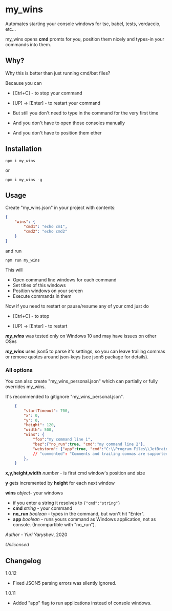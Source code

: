 # my_wins

Automates starting your console windows for tsc, babel, tests, verdaccio, etc...

my_wins opens **cmd** promts for you, position them nicely and types-in your commands into them.

## Why?

Why this is better than just running cmd/bat files?

Because you can

- [Ctrl+C] - to stop your command

- [UP] -> [Enter] - to restart your command
- But still you don't need to type in the command for the very first time
- And you don't have to open those consoles manually
- And you don't have to position them ether

## Installation

```shell
npm i my_wins
```

or

```shell
npm i my_wins -g
```

## Usage

Create "my_wins.json" in your project with contents:

```json
{
	"wins": {
		"cmd1": "echo cm1",
		"cmd2": "echo cmd2"
	}
}
```

and run

```shell
npm run my_wins
```

This will

* Open command line windows for each command
* Set titles of this windows
* Position windows on your screen
* Execute commands in them

Now if you need to restart or pause/resume any of your cmd just do

* [Ctrl+C] - to stop

* [UP] -> [Enter] - to restart

***my_wins*** was tested only on Windows 10 and may have issues on other OSes

***my_wins*** uses json5 to parse it's settings, so you can leave trailing commas or remove quotes around json-keys (see json5 package for details).

### All options

You can also create "my_wins_personal.json" which can partially or fully overrides my_wins.

It's recommended to gitignore "my_wins_personal.json".

```json
    {
        "startTimeout": 700,
        "x": 0,           
        "y": 0,         
        "height": 120,    
        "width": 500,     
        "wins": {          
            "foo":"my command line 1",
            "baz":{"no_run":true, "cmd":"my command line 2"},
            "webstorm": {"app":true, "cmd":"C:\\Program Files\\JetBrains\\WebStorm 2019.2\\bin\\webstorm64.exe"}
            // "commented": "Comments and trailing commas are supported!",
        },
    }
```
**x,y,height,width** *number* - is first cmd window's position and size

**y** gets incremented by **height** for each next window

**wins** *object*- your windows

- if you enter a string it resolves to `{"cmd":"string"}`
- **cmd** *string* - your command
- **no_run** *boolean* - types in the command, but won't hit "Enter".
- **app** *boolean* - runs yours command as Windows application, not as console. (Incompartible with "no_run").

*Author - Yuri Yaryshev*, 2020

*Unlicensed*

## Changelog

1.0.12
- Fixed JSON5 parsing errors was silently ignored. 

1.0.11
- Added "app" flag to run applications instead of console windows. 
